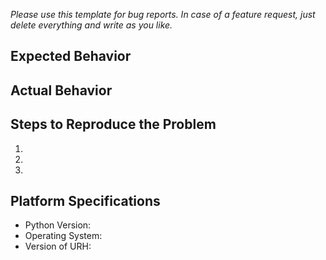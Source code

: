 _Please use this template for bug reports. In case of a feature request, just delete everything and write as you like._
## Expected Behavior


## Actual Behavior


## Steps to Reproduce the Problem

  1.
  2.
  3.

## Platform Specifications

  - Python Version:
  - Operating System:
  - Version of URH:

